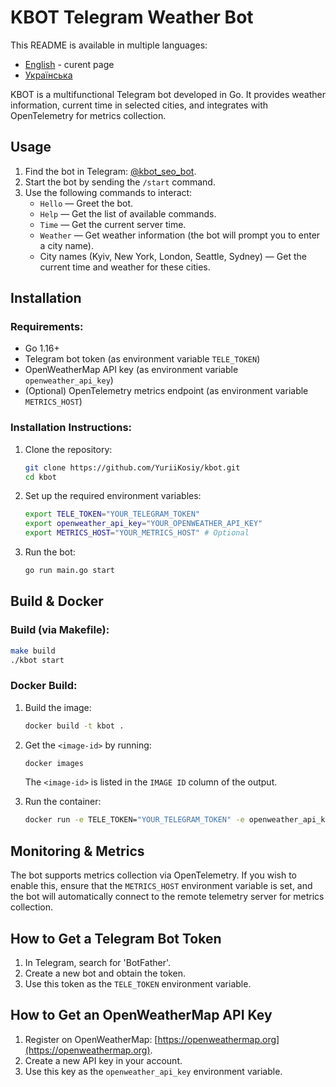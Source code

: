 # KBOT Telegram Weather Bot

This README is available in multiple languages:
- [English](README.md) - curent page
- [Українська](README.ua.md)

KBOT is a multifunctional Telegram bot developed in Go. It provides weather information, current time in selected cities, and integrates with OpenTelemetry for metrics collection.

## Usage

1. Find the bot in Telegram: [@kbot_seo_bot](https://t.me/kbot_seo_bot).
2. Start the bot by sending the `/start` command.
3. Use the following commands to interact:
   - `Hello` — Greet the bot.
   - `Help` — Get the list of available commands.
   - `Time` — Get the current server time.
   - `Weather` — Get weather information (the bot will prompt you to enter a city name).
   - City names (Kyiv, New York, London, Seattle, Sydney) — Get the current time and weather for these cities.

## Installation

### Requirements:
- Go 1.16+
- Telegram bot token (as environment variable `TELE_TOKEN`)
- OpenWeatherMap API key (as environment variable `openweather_api_key`)
- (Optional) OpenTelemetry metrics endpoint (as environment variable `METRICS_HOST`)

### Installation Instructions:

1. Clone the repository:
   ```sh
   git clone https://github.com/YuriiKosiy/kbot.git
   cd kbot
   ```

2. Set up the required environment variables:
   ```sh
   export TELE_TOKEN="YOUR_TELEGRAM_TOKEN"
   export openweather_api_key="YOUR_OPENWEATHER_API_KEY"
   export METRICS_HOST="YOUR_METRICS_HOST" # Optional
   ```

3. Run the bot:
   ```sh
   go run main.go start
   ```

## Build & Docker

### Build (via Makefile):
```sh
make build
./kbot start
```

### Docker Build:
1. Build the image:
   ```sh
   docker build -t kbot .
   ```

2. Get the `<image-id>` by running:
   ```sh
   docker images
   ```
   The `<image-id>` is listed in the `IMAGE ID` column of the output.

3. Run the container:
   ```sh
   docker run -e TELE_TOKEN="YOUR_TELEGRAM_TOKEN" -e openweather_api_key="YOUR_OPENWEATHER_API_KEY" <image-id>
   ```

## Monitoring & Metrics

The bot supports metrics collection via OpenTelemetry. If you wish to enable this, ensure that the `METRICS_HOST` environment variable is set, and the bot will automatically connect to the remote telemetry server for metrics collection.

## How to Get a Telegram Bot Token

1. In Telegram, search for 'BotFather'.
2. Create a new bot and obtain the token.
3. Use this token as the `TELE_TOKEN` environment variable.

## How to Get an OpenWeatherMap API Key

1. Register on OpenWeatherMap: [https://openweathermap.org](https://openweathermap.org).
2. Create a new API key in your account.
3. Use this key as the `openweather_api_key` environment variable.
